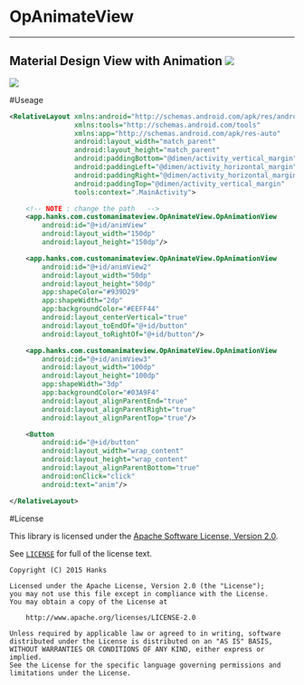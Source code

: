 # OpAnimateView
----
Material Design View with Animation
![](https://img.shields.io/badge/Android-CustomView-brightgreen.svg)
----
![](https://github.com/hanks-zyh/OpAnimateView/blob/master/1.gif)

#Useage
```xml
<RelativeLayout xmlns:android="http://schemas.android.com/apk/res/android"
                xmlns:tools="http://schemas.android.com/tools"
                xmlns:app="http://schemas.android.com/apk/res-auto"
                android:layout_width="match_parent"
                android:layout_height="match_parent"
                android:paddingBottom="@dimen/activity_vertical_margin"
                android:paddingLeft="@dimen/activity_horizontal_margin"
                android:paddingRight="@dimen/activity_horizontal_margin"
                android:paddingTop="@dimen/activity_vertical_margin"
                tools:context=".MainActivity">

    <!-- NOTE : change the path   -->
    <app.hanks.com.customanimateview.OpAnimateView.OpAnimationView
        android:id="@+id/animView"
        android:layout_width="150dp"
        android:layout_height="150dp"/>

    <app.hanks.com.customanimateview.OpAnimateView.OpAnimationView
        android:id="@+id/animView2"
        android:layout_width="50dp"
        android:layout_height="50dp"
        app:shapeColor="#939D29"
        app:shapeWidth="2dp"
        app:backgroundColor="#EEFF44"
        android:layout_centerVertical="true"
        android:layout_toEndOf="@+id/button"
        android:layout_toRightOf="@+id/button"/>

    <app.hanks.com.customanimateview.OpAnimateView.OpAnimationView
        android:id="@+id/animView3"
        android:layout_width="100dp"
        android:layout_height="100dp"
        app:shapeWidth="3dp"
        app:backgroundColor="#03A9F4"
        android:layout_alignParentEnd="true"
        android:layout_alignParentRight="true"
        android:layout_alignParentTop="true"/>

    <Button
        android:id="@+id/button"
        android:layout_width="wrap_content"
        android:layout_height="wrap_content"
        android:layout_alignParentBottom="true"
        android:onClick="click"
        android:text="anim"/>

</RelativeLayout>

```

#License

This library is licensed under the [Apache Software License, Version 2.0](http://www.apache.org/licenses/LICENSE-2.0).

See [`LICENSE`](LICENSE) for full of the license text.

    Copyright (C) 2015 Hanks

    Licensed under the Apache License, Version 2.0 (the "License");
    you may not use this file except in compliance with the License.
    You may obtain a copy of the License at

        http://www.apache.org/licenses/LICENSE-2.0

    Unless required by applicable law or agreed to in writing, software
    distributed under the License is distributed on an "AS IS" BASIS,
    WITHOUT WARRANTIES OR CONDITIONS OF ANY KIND, either express or implied.
    See the License for the specific language governing permissions and
    limitations under the License.

